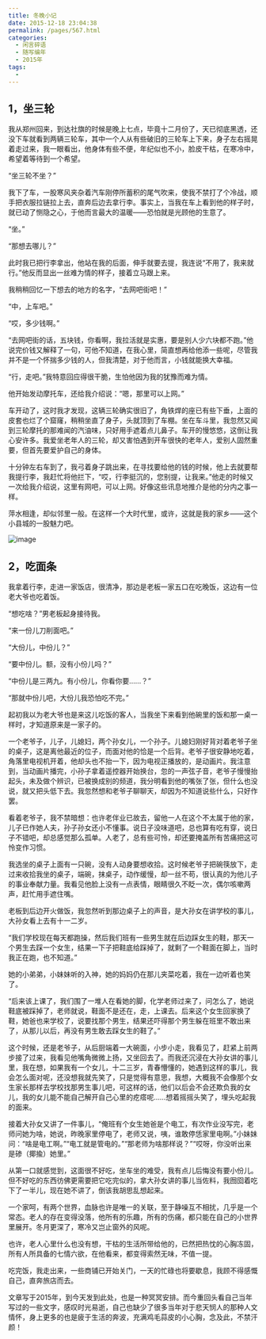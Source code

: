 ```yaml
---
title: 冬晚小记
date: 2015-12-18 23:04:38
permalink: /pages/567.html
categories:
  - 闲言碎语
  - 随写编年
  - 2015年
tags:
  - 
---
```


## 1，坐三轮

我从郑州回来，到达社旗的时候是晚上七点，毕竟十二月份了，天已彻底黑透，还没下车就看到两辆三轮车，其中一个人从有些破旧的三轮车上下来，身子左右摇晃着走过来，我一眼看出，他身体有些不便，年纪似也不小，脸皮干枯，在寒冷中，希望着等待到一个希望。

“坐三轮不坐？”

我下了车，一股寒风夹杂着汽车刚停所蓄积的尾气吹来，使我不禁打了个冷战，顺手把衣服拉链拉上去，直奔后边去拿行李。事实上，当我在车上看到他的样子时，就已动了恻隐之心，于他而言最大的温暖——恐怕就是光顾他的生意了。

“坐。”

“那想去哪儿？”

此时我已把行李拿出，他站在我的后面，伸手就要去提，我连说“不用了，我来就行。”他反而显出一丝难为情的样子，接着立马跟上来。

我稍稍回忆一下想去的地方的名字，“去网吧街吧！”

“中，上车吧。”

“哎，多少钱啊。”

“去网吧街的话，五块钱，你看啊，我拉活就是实惠，要是别人少六块都不跑。”他说完价钱又解释了一句，可他不知道，在我心里，简直想再给他添一些呢，尽管我并不是一个怀揣多少钱的人，但我清楚，对于他而言，小钱就能换大幸福。

“行，走吧。”我特意回应得很干脆，生怕他因为我的犹豫而难为情。

他开始发动摩托车，还给我介绍说：“嗯，那里可以上网。”

车开动了，这时我才发现，这辆三轮确实很旧了，角铁焊的座已有些下垂，上面的皮套也烂了个窟窿，稍稍坐直了身子，头就顶到了车棚。坐在车斗里，我忽然又闻到三轮摩托的那难闻的汽油味，只好用手遮着点儿鼻子。车开的慢悠悠，这倒让我心安许多。我爱坐老年人的三轮，却又害怕遇到开车很快的老年人，爱别人固然重要，但首先要爱护自己的身体。

十分钟左右车到了，我弓着身子跳出来，在寻找要给他的钱的时候，他上去就要帮我提行李，我赶忙将他拦下，“哎，行李挺沉的，您别提，让我来。”他走的时候又一次给我介绍说，这里有网吧，可以上网。好像这些讯息地推介是他的分内之事一样。

萍水相逢，却似邻里一般。在这样一个大时代里，或许，这就是我的家乡——这个小县城的一股魅力吧。

![image](https://tva4.sinaimg.cn/large/008k1Yt0ly1gs306z793mj30m80etk71.jpg)

## 2，吃面条

我拿着行李，走进一家饭店，很清净，那边是老板一家五口在吃晚饭，这边有一位老大爷也吃着饭。

“想吃啥？”男老板起身接待我。

“来一份儿刀削面吧。”

“大份儿，中份儿？”

“要中份儿。额，没有小份儿吗？”

“中份儿是三两九。有小份儿，你看你要……？”

“那就中份儿吧，大份儿我恐怕吃不完。”

起初我以为老大爷也是来这儿吃饭的客人，当我坐下来看到他碗里的饭和那一桌一样时，才知道原来是一家子的。

一个老爷子，儿子，儿媳妇，两个孙女儿，一个孙子。儿媳妇刚好背对着老爷子坐的桌子，这是离他最近的位子，而面对他的恰是一个后背。老爷子很安静地吃着，角落里电视机开着，他却头也不抬一下，因为电视正播放的，是动画片。我注意到，当动画片播完，小孙子拿着遥控器开始换台，忽的一声弦子音，老爷子慢慢抬起头，未及做个辨识，已被换成别的频道，我分明看到他的嘴张了张，但什么也没说，就又把头低下去。我忽然想和老爷子聊聊天，却因为不知道说些什么，只好作罢。

看着老爷子，我不禁暗想：也许老伴业已故去，留他一人在这个不太属于他的家，儿子已作她人夫，孙子孙女还小不懂事。说日子没味道吧，总也算有吃有穿，说日子不错吧，却总感觉那么孤单。人老了，总有些可怜，却还要掩盖所有苦痛把这可怜变作习惯。

我选坐的桌子上面有一只碗，没有人动身要想收拾。这时候老爷子把碗筷放下，走过来收拾我坐的桌子，端碗，抹桌子，动作缓慢，却一丝不苟，很认真的为他儿子的事业奉献力量。我看见他脸上没有一点表情，眼睛很久不眨一次，偶尔咳嗽两声，赶忙用手遮住嘴。

老板到后边开火做饭，我忽然听到那边桌子上的声音，是大孙女在讲学校的事儿，大孙女看上去有十一二岁。

“我们学校现在每天都跑操，然后我们班有一些男生就在后边踩女生的鞋，那天一个男生去踩一个女生，结果一下子把鞋底给踩掉了，就剩了一个鞋面在脚上，当时我正在跑，也不知道。”

她的小弟弟，小妹妹听的入神，她的妈妈仍在那儿夹菜吃着，我在一边听着也笑了。

“后来该上课了，我们围了一堆人在看她的脚，化学老师过来了，问怎么了，她说鞋底被踩掉了，老师就说，鞋面不是还在，走，上课去。后来这个女生回家换了鞋，她爸也来学校了，说要找那个男生，结果还吓得那个男生躲在班里不敢出来了，从那儿以后，再没有男生敢去踩女生的鞋了。”

这个时候，还是老爷子，从后厨端着一大碗面，小步小走，我看见了，赶紧上前两步接了过来，我看见他嘴角微微上扬，又坐回去了。而我还沉浸在大孙女讲的事儿里，我在想，如果我有一个女儿，十二三岁，青春懵懂的，她遇到这样的事儿，我会怎么面对呢，还没想我就先笑了，只是觉得有意思，我想，大概我不会像那个女生家长那样去学校找那男生事儿吧，可这样的话，他们以后会不会还欺负我的女儿，我的女儿能不能自己解开自己心里的疙瘩呢……想着摇摇头笑了，埋头吃起我的面来。

接着大孙女又讲了一件事儿，“俺班有个女生她爸是个电工，有次作业没写完，老师问她为啥，她说，昨晚家里停电了，老师又说，咦，谁敢停恁家里电啊。”小妹妹问：“啥是电工啊。”“电工就是管电的。”“那老师为啥那样说？”“哎呀，你没听出来是碜（揶揄）她里。”

从第一口就感觉到，这面很不好吃，坐车坐的难受，我有点儿后悔没有要小份儿。但不好吃的东西彷佛更需要把它吃完似的，拿大孙女讲的事儿当佐料，我囫囵着吃下了一半儿，现在她不讲了，倒该我胡思乱想起来。

一个家呵，有两个世界，血脉也许是唯一的关联，至于静噪互不相扰，几乎是一个常态。老人的存在变得没落，他所有的乐趣，所有的伤痛，都只能在自己的小世界里展开。冬月更深了，寒冷又岂止窗外的风呢。

也许，老人心里什么也没有想，干枯的生活所带给他的，已然把热忱的心胸冻固，所有人所具备的七情六欲，在他看来，都变得索然无味，不值一提。

吃完饭，我走出来，一些商铺已开始关门，一天的忙碌也将要歇息，我顾不得感慨自己，直奔旅店而去。

文章写于2015年，到今天发到此处，也是一种冥冥安排。而今重回头看自己当年写过的一些文字，感叹时光易逝，自己也缺少了很多当年对于悲天悯人的那种人文情怀，身上更多的也是疲于生活的奔波，充满鸡毛蒜皮的小心胸，念及此，不禁汗颜！

